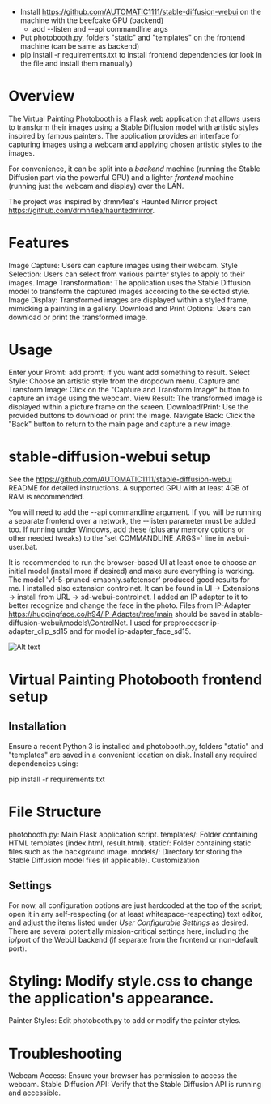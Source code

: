  * Install https://github.com/AUTOMATIC1111/stable-diffusion-webui on the machine with the beefcake GPU (backend)
   * add --listen and --api commandline args
 * Put photobooth.py, folders "static" and "templates" on the frontend machine (can be same as backend)
 * pip install -r requirements.txt to install frontend dependencies (or look in the file and install them manually)

# Overview
The Virtual Painting Photobooth is a Flask web application that allows users to transform their images using a Stable Diffusion model with artistic styles inspired by famous painters. The application provides an interface for capturing images using a webcam and applying chosen artistic styles to the images.

For convenience, it can be split into a *backend* machine (running the Stable Diffusion part via the powerful GPU) and a lighter *frontend* machine (running just the webcam and display) over the LAN.

 The project was inspired by drmn4ea's Haunted Mirror project https://github.com/drmn4ea/hauntedmirror.

# Features
Image Capture: Users can capture images using their webcam.
Style Selection: Users can select from various painter styles to apply to their images.
Image Transformation: The application uses the Stable Diffusion model to transform the captured images according to the selected style.
Image Display: Transformed images are displayed within a styled frame, mimicking a painting in a gallery.
Download and Print Options: Users can download or print the transformed image.

# Usage
Enter your Promt: add promt; if you want add something to result.
Select Style: Choose an artistic style from the dropdown menu.
Capture and Transform Image: Click on the "Capture and Transform Image" button to capture an image using the webcam.
View Result: The transformed image is displayed within a picture frame on the screen.
Download/Print: Use the provided buttons to download or print the image.
Navigate Back: Click the "Back" button to return to the main page and capture a new image.

# stable-diffusion-webui setup
See the https://github.com/AUTOMATIC1111/stable-diffusion-webui README for detailed instructions. A supported GPU with at least 4GB of RAM is recommended. 

You will need to add the --api commandline argument. If you will be running a separate frontend over a network, the --listen parameter must be added too. If running under Windows, add these (plus any memory options or other needed tweaks) to the 'set COMMANDLINE_ARGS=' line in webui-user.bat.

It is recommended to run the browser-based UI at least once to choose an initial model (install more if desired) and make sure everything is working. The model 'v1-5-pruned-emaonly.safetensor' produced good results for me. I installed also extension controlnet. It can be found in UI -> Extensions -> install from URL -> sd-webui-controlnet. I added an IP adapter to it to better recognize and change the face in the photo. Files from IP-Adapter https://huggingface.co/h94/IP-Adapter/tree/main should be saved in stable-diffusion-webui\models\ControlNet. I used for preproccesor ip-adapter_clip_sd15 and for model ip-adapter_face_sd15.

![Alt text](image.png)

# Virtual Painting Photobooth frontend setup
## Installation
Ensure a recent Python 3 is installed and photobooth.py, folders "static" and "templates" are saved in a convenient location on disk. Install any required dependencies using:

pip install -r requirements.txt

# File Structure
photobooth.py: Main Flask application script.
templates/: Folder containing HTML templates (index.html, result.html).
static/: Folder containing static files such as the background image.
models/: Directory for storing the Stable Diffusion model files (if applicable).
Customization

## Settings
For now, all configuration options are just hardcoded at the top of the script; open it in any self-respecting (or at least whitespace-respecting) text editor, and adjust the items listed under *User Configurable Settings* as desired. There are several potentially mission-critical settings here, including the ip/port of the WebUI backend (if separate from the frontend or non-default port).

# Styling: Modify style.css to change the application's appearance.
Painter Styles: Edit photobooth.py to add or modify the painter styles.

# Troubleshooting
Webcam Access: Ensure your browser has permission to access the webcam.
Stable Diffusion API: Verify that the Stable Diffusion API is running and accessible.
